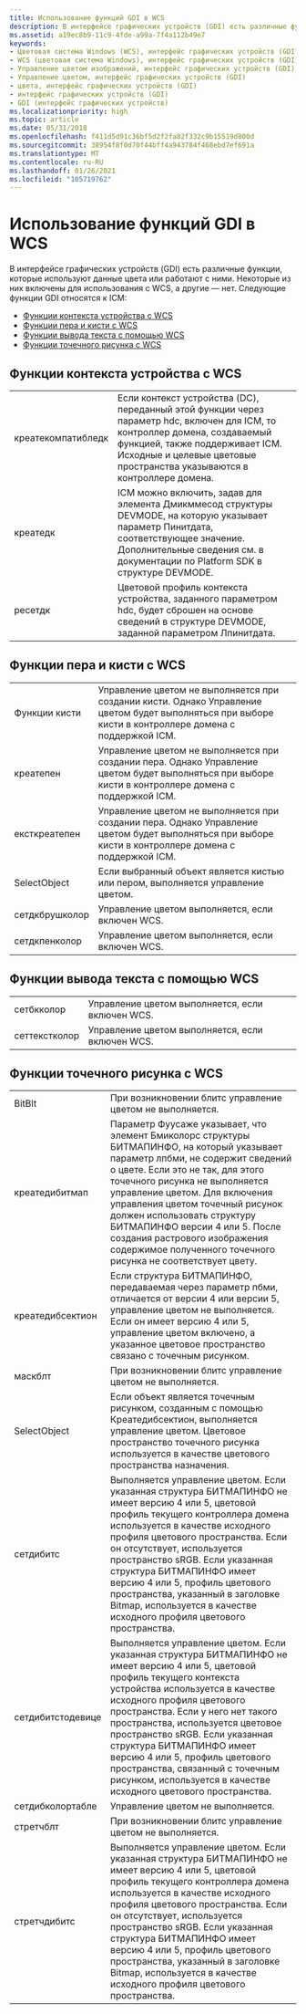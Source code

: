 ```yaml
---
title: Использование функций GDI в WCS
description: В интерфейсе графических устройств (GDI) есть различные функции, которые используют данные цвета или работают с ними.
ms.assetid: a19ec8b9-11c9-4fde-a99a-7f4a112b49e7
keywords:
- Цветовая система Windows (WCS), интерфейс графических устройств (GDI)
- WCS (цветовая система Windows), интерфейс графических устройств (GDI)
- Управление цветом изображений, интерфейс графических устройств (GDI)
- Управление цветом, интерфейс графических устройств (GDI)
- цвета, интерфейс графических устройств (GDI)
- интерфейс графических устройств (GDI)
- GDI (интерфейс графических устройств)
ms.localizationpriority: high
ms.topic: article
ms.date: 05/31/2018
ms.openlocfilehash: f411d5d91c36bf5d2f2fa82f332c9b15519d800d
ms.sourcegitcommit: 38954f8f0d70f44bff4a943784f468ebd7ef691a
ms.translationtype: MT
ms.contentlocale: ru-RU
ms.lasthandoff: 01/26/2021
ms.locfileid: "105719762"
---
```

# <a name="using-gdi-functions-with-wcs"></a>Использование функций GDI в WCS

В интерфейсе графических устройств (GDI) есть различные функции, которые используют данные цвета или работают с ними. Некоторые из них включены для использования с WCS, а другие — нет. Следующие функции GDI относятся к ICM:

-   [Функции контекста устройства с WCS](#device-context-functions-with-wcs)
-   [Функции пера и кисти с WCS](#pen-and-brush-functions-with-wcs)
-   [Функции вывода текста с помощью WCS](#text-output-functions-with-wcs)
-   [Функции точечного рисунка с WCS](#bitmap-functions-with-wcs)

## <a name="device-context-functions-with-wcs"></a>Функции контекста устройства с WCS



|                    |                                                                                                                                                                                                                                 |
|--------------------|---------------------------------------------------------------------------------------------------------------------------------------------------------------------------------------------------------------------------------|
| креатекомпатибледк | Если контекст устройства (DC), переданный этой функции через параметр hdc, включен для ICM, то контроллер домена, создаваемый функцией, также поддерживает ICM. Исходные и целевые цветовые пространства указываются в контроллере домена. |
| креатедк           | ICM можно включить, задав для элемента Дмикммесод структуры DEVMODE, на которую указывает параметр Пинитдата, соответствующее значение. Дополнительные сведения см. в документации по Platform SDK в структуре DEVMODE.  |
| ресетдк            | Цветовой профиль контекста устройства, заданного параметром hdc, будет сброшен на основе сведений в структуре DEVMODE, заданной параметром Лпинитдата.                                                   |



 

## <a name="pen-and-brush-functions-with-wcs"></a>Функции пера и кисти с WCS



|                 |                                                                                                                                               |
|-----------------|-----------------------------------------------------------------------------------------------------------------------------------------------|
| Функции кисти | Управление цветом не выполняется при создании кисти. Однако Управление цветом будет выполняться при выборе кисти в контроллере домена с поддержкой ICM. |
| креатепен       | Управление цветом не выполняется при создании пера. Однако Управление цветом будет выполняться при выборе кисти в контроллере домена с поддержкой ICM.   |
| ексткреатепен    | Управление цветом не выполняется при создании пера. Однако Управление цветом будет выполняться при выборе кисти в контроллере домена с поддержкой ICM.   |
| SelectObject    | Если выбранный объект является кистью или пером, выполняется управление цветом.                                                              |
| сетдкбрушколор | Управление цветом выполняется, если включен WCS.                                                                                              |
| сетдкпенколор   | Управление цветом выполняется, если включен WCS.                                                                                              |



 

## <a name="text-output-functions-with-wcs"></a>Функции вывода текста с помощью WCS



|              |                                                  |
|--------------|--------------------------------------------------|
| сетбкколор   | Управление цветом выполняется, если включен WCS. |
| сеттекстколор | Управление цветом выполняется, если включен WCS. |



 

## <a name="bitmap-functions-with-wcs"></a>Функции точечного рисунка с WCS



|                   |                                                                                                                                                                                                                                                                                                                                                                                                                                                |
|-------------------|------------------------------------------------------------------------------------------------------------------------------------------------------------------------------------------------------------------------------------------------------------------------------------------------------------------------------------------------------------------------------------------------------------------------------------------------|
| BitBlt            | При возникновении блитс управление цветом не выполняется.                                                                                                                                                                                                                                                                                                                                                                                             |
| креатедибитмап    | Параметр Фуусаже указывает, что элемент Бмиколорс структуры БИТМАПИНФО, на который указывает параметр лпбми, не содержит сведений о цвете. Если это не так, для этого точечного рисунка не выполняется управление цветом. Для включения управления цветом точечный рисунок должен использовать структуру БИТМАПИНФО версии 4 или 5. После создания растрового изображения содержимое полученного точечного рисунка не соответствует цвету. |
| креатедибсектион  | Если структура БИТМАПИНФО, передаваемая через параметр пбми, отличается от версии 4 или версии 5, управление цветом не выполняется. Если он имеет версию 4 или 5, управление цветом включено, а указанное цветовое пространство связано с точечным рисунком.                                                                                                                                                                                                   |
| маскблт           | При возникновении блитс управление цветом не выполняется.                                                                                                                                                                                                                                                                                                                                                                                             |
| SelectObject      | Если объект является точечным рисунком, созданным с помощью Креатедибсектион, выполняется управление цветом. Цветовое пространство точечного рисунка используется в качестве цветового пространства назначения.                                                                                                                                                                                                                                                                                       |
| сетдибитс         | Выполняется управление цветом. Если указанная структура БИТМАПИНФО не имеет версию 4 или 5, цветовой профиль текущего контроллера домена используется в качестве исходного профиля цветового пространства. Если он отсутствует, используется пространство sRGB. Если указанная структура БИТМАПИНФО имеет версию 4 или 5, профиль цветового пространства, указанный в заголовке Bitmap, используется в качестве исходного профиля цветового пространства.                                         |
| сетдибитстодевице | Выполняется управление цветом. Если указанная структура БИТМАПИНФО не имеет версию 4 или 5, цветовой профиль текущего контекста устройства используется в качестве исходного профиля цветового пространства. Если у него нет такого пространства, используется цветовое пространство sRGB. Если указанная структура БИТМАПИНФО имеет версию 4 или 5, профиль цветового пространства, связанный с точечным рисунком, используется в качестве исходного цветового пространства.                                    |
| сетдибколортабле  | Управление цветом не выполняется.                                                                                                                                                                                                                                                                                                                                                                                                              |
| стретчблт        | При возникновении блитс управление цветом не выполняется.                                                                                                                                                                                                                                                                                                                                                                                             |
| стретчдибитс     | Выполняется управление цветом. Если указанная структура БИТМАПИНФО не имеет версию 4 или 5, цветовой профиль текущего контроллера домена используется в качестве исходного профиля цветового пространства. Если он отсутствует, используется пространство sRGB. Если указанная структура БИТМАПИНФО имеет версию 4 или 5, профиль цветового пространства, указанный в заголовке Bitmap, используется в качестве исходного профиля цветового пространства.                                         |



 

 

 




